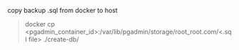copy backup .sql from docker to host
> docker cp <pgadmin_container_id>:/var/lib/pgadmin/storage/root_root.com/<.sql file> ./create-db/